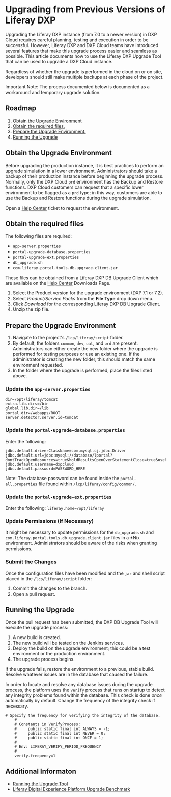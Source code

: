 # Upgrading from Previous Versions of Liferay DXP

Upgrading the Liferay DXP instance (from 7.0 to a newer version) in DXP Cloud requires careful planning, testing and execution in order to be successful. However, Liferay DXP and DXP Cloud teams have introduced several features that make this upgrade process easier and seamless as possible. This article documents how to use the Liferay DXP Upgrade Tool that can be used to upgrade a DXP Cloud instance.

Regardless of whether the upgrade is performed in the cloud on or on site, developers should still make multiple backups at each phase of the project.

Important Note: The process documented below is documented as a workaround and temporary upgrade solution.


## Roadmap

1. [Obtain the Upgrade Environment](#obtain-the-upgrade-environment)
1. [Obtain the required files.](#obtain-the-required-files)
1. [Prepare the Upgrade Environment.](#prepare-the-upgrade-environment)
1. [Running the Upgrade](#running-the-upgrade)

## Obtain the Upgrade Environment

Before upgrading the production instance, it is best practices to perform an upgrade simulation in a lower environment. Administrators should take a backup of their production instance before beginning the upgrade process. Normally, only the DXP Cloud `prd` environment has the Backup and Restore functions. DXP Cloud customers can request that a specific lower environment to be flagged as a `prd` type; in this way, customers are able to use the Backup and Restore functions during the upgrade simulation.

Open a [Help Center](https://liferay-support.zendesk.com/agent/) ticket to request the environment.

## Obtain the required files

The following files are required:

* `app-server.properties`
* `portal-upgrade-database.properties`
* `portal-upgrade-ext.properties`
* `db_upgrade.sh`
* `com.liferay.portal.tools.db.upgrade.client.jar`

These files can be obtained from a Liferay DXP DB Upgrade Client which are available on the [Help Center](https://customer.liferay.com/download) Downloads Page.

1. Select the Product version for the upgrade environment (DXP 7.1 or 7.2).
1. Select _Product/Service Packs_ from the **File Type** drop down menu.
1. Click _Download_ for the corresponding Liferay DXP DB Upgrade Client.
1. Unzip the zip file.

## Prepare the Upgrade Environment

1. Navigate to the project's `/lcp/liferay/script` folder.
1. By default, the folders `common`, `dev`, `uat`, and `prd` are present. Administrators can either create the new folder where the upgrade is performed for testing purposes or use an existing one. If the administrator is creating the new folder, this should match the same environment requested.
1. In the folder where the upgrade is performed, place the files listed above.

### Update the `app-server.properties`

```properties
dir=/opt/liferay/tomcat
extra.lib.dirs=/bin
global.lib.dir=/lib
portal.dir=/webapps/ROOT
server.detector.server.id=tomcat
```

### Update the `portal-upgrade-database.properties`

Enter the following:

```properties
jdbc.default.driverClassName=com.mysql.cj.jdbc.Driver
jdbc.default.url=jdbc:mysql://database/lportal?dontTrackOpenResources=true&holdResultsOpenOverStatementClose=true&useFastDateParsing=false
jdbc.default.username=dxpcloud
jdbc.default.password=PASSWORD_HERE
```

Note: The database password can be found inside the `portal-all.properties` file found within `/lcp/liferay/config/common/`.

### Update the `portal-upgrade-ext.properties`

Enter the following: `liferay.home=/opt/liferay`

### Update Permissions (If Necessary)

It might be necessary to update permissions for the `db_upgrade.sh` and `com.liferay.portal.tools.db.upgrade.client.jar` files in a \*Nix environment. Administrators should be aware of the risks when granting permissions.

### Submit the Changes

Once the configuration files have been modified and the `jar` and shell script placed in the `/lcp/liferay/script` folder:

1. Commit the changes to the branch.
1. Open a pull request.

## Running the Upgrade

Once the pull request has been submitted, the DXP DB Upgrade Tool will execute the upgrade process:

1. A new build is created.
1. The new build will be tested on the Jenkins services.
1. Deploy the build on the upgrade environment; this could be a test environment or the production environment.
1. The upgrade process begins.

If the upgrade fails, restore the environment to a previous, stable build. Resolve whatever issues are in the database that caused the failure.

In order to locate and resolve any database issues during the upgrade process, the platform uses the `verify` process that runs on startup to detect any integrity problems found within the database. This check is done _once_ automatically by default. Change the frequency of the integrity check if necessary.

```properties
# Specify the frequency for verifying the integrity of the database.
    #
    # Constants in VerifyProcess:
    #     public static final int ALWAYS = -1;
    #     public static final int NEVER = 0;
    #     public static final int ONCE = 1;
    #
    # Env: LIFERAY_VERIFY_PERIOD_FREQUENCY
    #
    verify.frequency=1
```

## Additional Informaton

* [Running the Upgrade Tool](https://help.liferay.com/hc/en-us/articles/360018176751-Running-the-Upgrade-Tool)
* [Liferay Digital Experience Platform Upgrade Benchmark](https://www.liferay.com/documents/10182/3292406/Liferay+DXP+Upgrade+Performance+Benchmark.pdf/141a48f7-276b-4422-701b-3cc2f6a4c91b?t=1556636360679)
